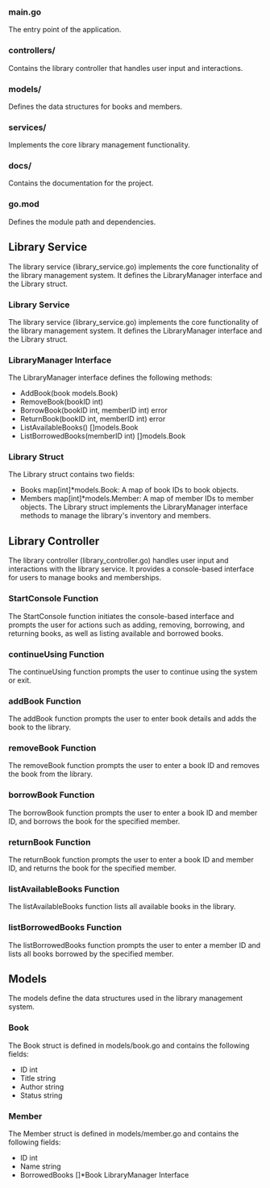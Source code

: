 ### main.go
The entry point of the application.

### controllers/
Contains the library controller that handles user input and interactions.

### models/
Defines the data structures for books and members.

### services/
Implements the core library management functionality.

### docs/
Contains the documentation for the project.

### go.mod
Defines the module path and dependencies.

## Library Service
The library service (library_service.go) implements the core functionality of the library management system. It defines the LibraryManager interface and the Library struct.

### Library Service
The library service (library_service.go) implements the core functionality of the library management system. It defines the LibraryManager interface and the Library struct.

### LibraryManager Interface
The LibraryManager interface defines the following methods:

* AddBook(book models.Book)
* RemoveBook(bookID int)
* BorrowBook(bookID int, memberID int) error
* ReturnBook(bookID int, memberID int) error
* ListAvailableBooks() []models.Book
* ListBorrowedBooks(memberID int) []models.Book

### Library Struct
The Library struct contains two fields:

* Books map[int]*models.Book: A map of book IDs to book objects.
* Members map[int]*models.Member: A map of member IDs to member objects.
The Library struct implements the LibraryManager interface methods to manage the library's inventory and members.

## Library Controller
The library controller (library_controller.go) handles user input and interactions with the library service. It provides a console-based interface for users to manage books and memberships.

### StartConsole Function
The StartConsole function initiates the console-based interface and prompts the user for actions such as adding, removing, borrowing, and returning books, as well as listing available and borrowed books.

### continueUsing Function
The continueUsing function prompts the user to continue using the system or exit.

### addBook Function
The addBook function prompts the user to enter book details and adds the book to the library.

### removeBook Function
The removeBook function prompts the user to enter a book ID and removes the book from the library.

### borrowBook Function
The borrowBook function prompts the user to enter a book ID and member ID, and borrows the book for the specified member.

### returnBook Function
The returnBook function prompts the user to enter a book ID and member ID, and returns the book for the specified member.

### listAvailableBooks Function
The listAvailableBooks function lists all available books in the library.

### listBorrowedBooks Function
The listBorrowedBooks function prompts the user to enter a member ID and lists all books borrowed by the specified member.

## Models
The models define the data structures used in the library management system.

### Book
The Book struct is defined in models/book.go and contains the following fields:

* ID int
* Title string
* Author string
* Status string

### Member
The Member struct is defined in models/member.go and contains the following fields:

* ID int
* Name string
* BorrowedBooks []*Book LibraryManager Interface